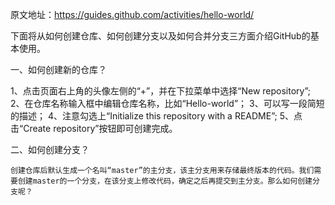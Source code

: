 原文地址：https://guides.github.com/activities/hello-world/


下面将从如何创建仓库、如何创建分支以及如何合并分支三方面介绍GitHub的基本使用。

一、如何创建新的仓库？

  1、点击页面右上角的头像左侧的“+”，并在下拉菜单中选择“New repository”;
  2、在仓库名称输入框中编辑仓库名称，比如“Hello-world”；
  3、可以写一段简短的描述；
  4、注意勾选上“Initialize this repository with a README”;
  5、点击“Create repository”按钮即可创建完成。
  
二、如何创建分支？
  
    创建仓库后默认生成一个名叫“master”的主分支，该主分支用来存储最终版本的代码。我们需要创建master的一个分支，在该分支上修改代码，确定之后再提交到主分支。那么如何创建分支呢？
      
  
  
